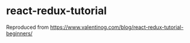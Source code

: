 # react-redux-tutorial
Reproduced from https://www.valentinog.com/blog/react-redux-tutorial-beginners/

